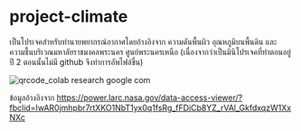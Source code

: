 # project-climate
เป็นโปรเจคสำหรับทำนายพยากรณ์อากาศโดยอ้างอิงจาก ความดันพื้นผิว อุณหภูมิบนพื้นดิน และความชื้นบริเวณมหาลัยราชมงคลพระนคร ศูนย์พระนครเหนือ (เนื่องจากว่าเป็นมินิโปรเจคที่ทำตอนอยู่ปี 2 ตอนนั้นไม่มี github จึงทำการอัพไฟล์ขึ้น)

![qrcode_colab research google com](https://github.com/SarunPomz/project-climate/assets/134080699/e28bbc85-ec09-4f2f-8b04-eb57500b7c96)

ข้อมูลอ้างอิงจาก https://power.larc.nasa.gov/data-access-viewer/?fbclid=IwAR0jmhpbr7rtXKO1NbT1yx0q1fsRg_fFDiCb8YZ_rVAl_GkfdxqzW1XxNXc

